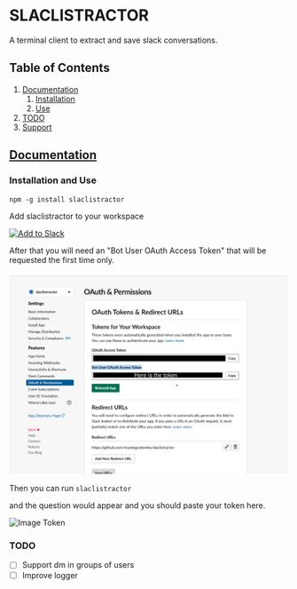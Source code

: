 # SLACLISTRACTOR

A terminal client to extract and save slack conversations.


## Table of Contents

1.  [Documentation](#documentation)
    1.  [Installation](#installation)
    2.  [Use](#use)
 2.  [TODO](#TODO)
3.  [Support](#support)

## [Documentation](#documentation)

<a name="documentation"></a>

### Installation and Use

<a name="installation"></a>

```shell
npm -g install slaclistractor
```
Add slaclistractor to your workspace

<a href="https://slack.com/oauth/v2/authorize?client_id=11221063959.1000724979104&user_scope=channels:history,channels:read,groups:history,groups:read,im:history,im:read,mpim:history,mpim:read,users:read"><img alt="Add to Slack" height="40" width="139" src="https://platform.slack-edge.com/img/add_to_slack.png" srcset="https://platform.slack-edge.com/img/add_to_slack.png 1x, https://platform.slack-edge.com/img/add_to_slack@2x.png 2x"></a>

After that you will need an "Bot User OAuth Access Token" that will be requested the first time only.

![Image Token](https://github.com/ricardogcolombo/slaclistractor/blob/master/images/token.png)

Then you can run 
``` slaclistractor ```

and the question would appear and you should paste your token here.

![Image Token](https://github.com/ricardogcolombo/slaclistractor/blob/master/images/tokenNotFound.png)

### TODO

- [ ] Support dm in groups of users
- [ ] Improve logger
